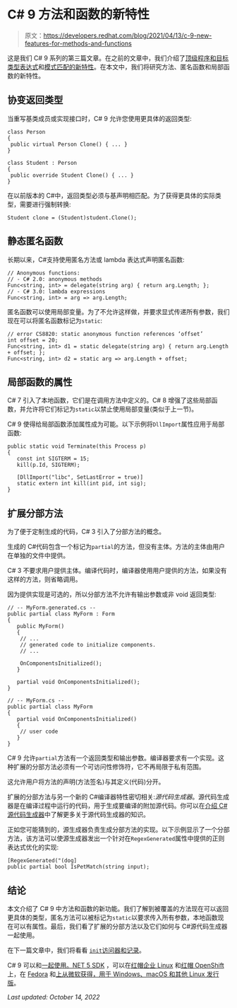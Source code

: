 # C# 9 方法和函数的新特性

> 原文：<https://developers.redhat.com/blog/2021/04/13/c-9-new-features-for-methods-and-functions>

这是我们 C# 9 系列的第三篇文章。在之前的文章中，我们介绍了[顶级程序和目标类型表达式](/blog/2021/03/30/c-9-top-level-programs-and-target-typed-expressions/)和[模式匹配的新特性](/blog/2021/04/06/c-9-pattern-matching/)。在本文中，我们将研究方法、匿名函数和局部函数的新特性。

## 协变返回类型

当重写基类成员或实现接口时，C# 9 允许您使用更具体的返回类型:

```
class Person
{
 public virtual Person Clone() { ... }
}

class Student : Person
{
 public override Student Clone() { ... }
}

```

在以前版本的 C#中，返回类型必须与基声明相匹配。为了获得更具体的实际类型，需要进行强制转换:

```
Student clone = (Student)student.Clone();

```

## 静态匿名函数

长期以来，C#支持使用匿名方法或 lambda 表达式声明匿名函数:

```
// Anonymous functions:
// - C# 2.0: anonymous methods
Func<string, int> = delegate(string arg) { return arg.Length; };
// - C# 3.0: lambda expressions
Func<string, int> = arg => arg.Length;

```

匿名函数可以使用局部变量。为了不允许这样做，并要求显式传递所有参数，我们现在可以将匿名函数标记为`static`:

```
// error CS8820: static anonymous function references ‘offset’
int offset = 20;
Func<string, int> d1 = static delegate(string arg) { return arg.Length + offset; };
Func<string, int> d2 = static arg => arg.Length + offset;

```

## 局部函数的属性

C# 7 引入了本地函数，它们是在调用方法中定义的。C# 8 增强了这些局部函数，并允许将它们标记为`static`以禁止使用局部变量(类似于上一节)。

C# 9 使得给局部函数添加属性成为可能。以下示例将`DllImport`属性应用于局部函数:

```
public static void Terminate(this Process p)
{
   const int SIGTERM = 15;
   kill(p.Id, SIGTERM);

   [DllImport("libc", SetLastError = true)]
   static extern int kill(int pid, int sig);
}

```

## 扩展分部方法

为了便于定制生成的代码，C# 3 引入了分部方法的概念。

生成的 C#代码包含一个标记为`partial`的方法，但没有主体。方法的主体由用户在单独的文件中提供。

C# 3 不要求用户提供主体。编译代码时，编译器使用用户提供的方法，如果没有这样的方法，则省略调用。

因为提供实现是可选的，所以分部方法不允许有输出参数或非 void 返回类型:

```
// -- MyForm.generated.cs --
public partial class MyForm : Form
{
   public MyForm()
   {
   	// ...
   	// generated code to initialize components.
   	// ...

   	OnComponentsInitialized();
   }

   partial void OnComponentsInitialized();
}

// -- MyForm.cs --
public partial class MyForm
{
   partial void OnComponentsInitialized()
   {
   	// user code
   }
}

```

C# 9 允许`partial`方法有一个返回类型和输出参数。编译器要求有一个实现。这种扩展的分部方法必须有一个可访问性修饰符，它不再局限于私有范围。

这允许用户将方法的声明(方法签名)与其定义(代码)分开。

扩展的分部方法与另一个新的 C#编译器特性密切相关:*源代码生成器*。源代码生成器是在编译过程中运行的代码，用于生成要编译的附加源代码。你可以在[介绍 C#源代码生成器](https://devblogs.microsoft.com/dotnet/introducing-c-source-generators/)中了解更多关于源代码生成器的知识。

正如您可能猜到的，源生成器负责生成分部方法的实现。以下示例显示了一个分部方法，该方法可以使源生成器发出一个针对在`RegexGenerated`属性中提供的正则表达式优化的实现:

```
[RegexGenerated("(dog]
public partial bool IsPetMatch(string input);

```

## 结论

本文介绍了 C# 9 中方法和函数的新功能。我们了解到被覆盖的方法现在可以返回更具体的类型，匿名方法可以被标记为`static`以要求传入所有参数，本地函数现在可以有属性。最后，我们看了扩展的分部方法以及它们如何与 C#源代码生成器一起使用。

在下一篇文章中，我们将看看 [`init`访问器和记录](/blog/2021/04/20/c-9-init-accessors-and-records/)。

C# 9 可以和[一起使用。NET 5 SDK](/blog/2020/12/22/net-5-0-now-available-for-red-hat-enterprise-linux-and-red-hat-openshift/) ，可以在[红帽企业 Linux](/products/rhel/overview) 和[红帽 OpenShift](/products/openshift/overview) 上，在 [Fedora](http://fedoraloves.net/) 和[上从微软获得，用于 Windows、macOS 和其他 Linux 发行版](https://dotnet.microsoft.com/download)。

*Last updated: October 14, 2022*